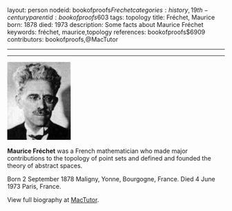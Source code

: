layout: person
nodeid: bookofproofs$Frechet
categories: history,19th-century
parentid: bookofproofs$603
tags: topology
title: Fréchet, Maurice
born: 1878
died: 1973
description: Some facts about Maurice Fréchet
keywords: fréchet, maurice,topology
references: bookofproofs$6909
contributors: bookofproofs,@MacTutor

---


---

![Frechet.jpg](https://github.com/bookofproofs/bookofproofs.github.io/blob/main/_sources/_assets/images/portraits/Frechet.jpg?raw=true)

**Maurice Fréchet** was a French mathematician who made major contributions to the topology of point sets and defined and founded the theory of abstract spaces.

Born 2 September 1878 Maligny, Yonne, Bourgogne, France. Died 4 June 1973 Paris, France.


View full biography at [MacTutor](https://mathshistory.st-andrews.ac.uk/Biographies/Frechet/).